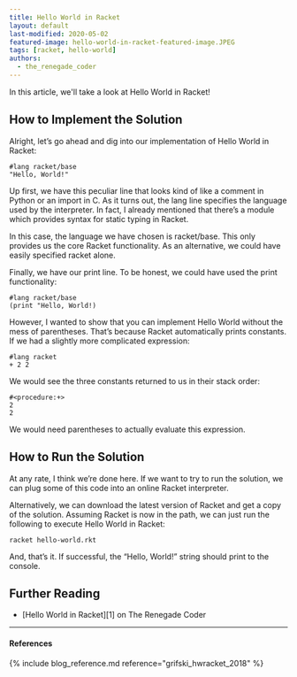 ```yaml
---
title: Hello World in Racket
layout: default
last-modified: 2020-05-02
featured-image: hello-world-in-racket-featured-image.JPEG
tags: [racket, hello-world]
authors:
  - the_renegade_coder
---
```


In this article, we'll take a look at Hello World in Racket!

## How to Implement the Solution

Alright, let’s go ahead and dig into our implementation of Hello World in Racket:

```racket
#lang racket/base
"Hello, World!"
```

Up first, we have this peculiar line that looks kind of like a comment in Python
or an import in C. As it turns out, the lang line specifies the language used by
the interpreter. In fact, I already mentioned that there’s a module which
provides syntax for static typing in Racket.

In this case, the language we have chosen is racket/base. This only provides us
the core Racket functionality. As an alternative, we could have easily specified
racket alone.

Finally, we have our print line. To be honest, we could have used the print
functionality:

```racket
#lang racket/base
(print "Hello, World!)
```

However, I wanted to show that you can implement Hello World without the mess of
parentheses. That’s because Racket automatically prints constants. If we had a
slightly more complicated expression:

```racket
#lang racket
+ 2 2
```

We would see the three constants returned to us in their stack order:

```racket
#<procedure:+>
2
2
```

We would need parentheses to actually evaluate this expression.

## How to Run the Solution

At any rate, I think we’re done here. If we want to try to run the solution, we
can plug some of this code into an online Racket interpreter.

Alternatively, we can download the latest version of Racket and get a copy of
the solution. Assuming Racket is now in the path, we can just run the following
to execute Hello World in Racket:

```shell
racket hello-world.rkt
```

And, that’s it. If successful, the “Hello, World!” string should print to the console.

## Further Reading

- [Hello World in Racket][1] on The Renegade Coder

---

#### References

{% include blog_reference.md reference="grifski_hwracket_2018" %}
